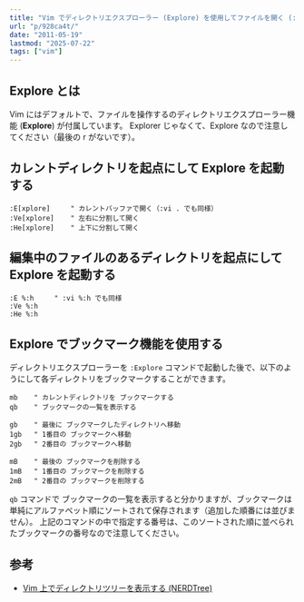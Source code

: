 ```yaml
---
title: "Vim でディレクトリエクスプローラー (Explore) を使用してファイルを開く (:E, :Ve, :He)"
url: "p/928ca4t/"
date: "2011-05-19"
lastmod: "2025-07-22"
tags: ["vim"]
---
```


Explore とは
----

Vim にはデフォルトで、ファイルを操作するのディレクトリエクスプローラー機能 (**Explore**) が付属しています。
Explorer じゃなくて、Explore なので注意してください（最後の r がないです）。


カレントディレクトリを起点にして Explore を起動する
----

```vim
:E[xplore]     " カレントバッファで開く（:vi . でも同様）
:Ve[xplore]    " 左右に分割して開く
:He[xplore]    " 上下に分割して開く
```


編集中のファイルのあるディレクトリを起点にして Explore を起動する
----

```vim
:E %:h     " :vi %:h でも同様
:Ve %:h
:He %:h
```


Explore でブックマーク機能を使用する
----

ディレクトリエクスプローラーを `:Explore` コマンドで起動した後で、以下のようにして各ディレクトリをブックマークすることができます。

```vim
mb    " カレントディレクトリを ブックマークする
qb    " ブックマークの一覧を表示する

gb    " 最後に ブックマークしたディレクトリへ移動
1gb   " 1番目の ブックマークへ移動
2gb   " 2番目の ブックマークへ移動

mB    " 最後の ブックマークを削除する
1mB   " 1番目の ブックマークを削除する
2mB   " 2番目の ブックマークを削除する
```

`qb` コマンドで ブックマークの一覧を表示すると分かりますが、ブックマークは単純にアルファベット順にソートされて保存されます（追加した順番には並びません）。
上記のコマンドの中で指定する番号は、このソートされた順に並べられたブックマークの番号なので注意してください。


参考
----

* [Vim 上でディレクトリツリーを表示する (NERDTree)](/p/8qeuow8/)

